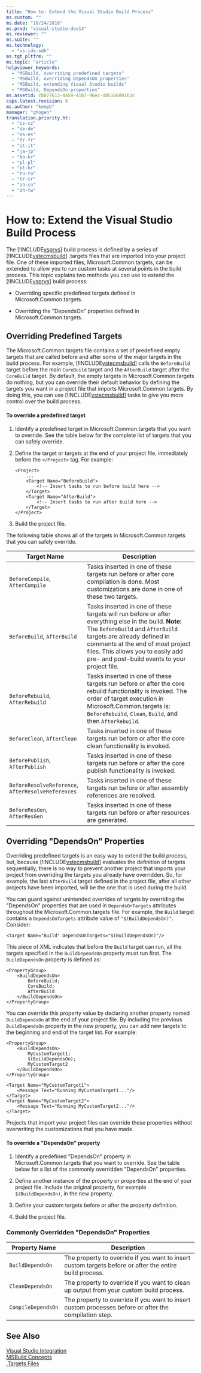 ```yaml
---
title: "How to: Extend the Visual Studio Build Process"
ms.custom: ""
ms.date: "10/24/2016"
ms.prod: "visual-studio-dev14"
ms.reviewer: ""
ms.suite: ""
ms.technology: 
  - "vs-ide-sdk"
ms.tgt_pltfrm: ""
ms.topic: "article"
helpviewer_keywords: 
  - "MSBuild, overriding predefined targets"
  - "MSBuild, overriding DependsOn properties"
  - "MSBuild, extending Visual Studio builds"
  - "MSBuild, DependsOn properties"
ms.assetid: cb077613-4a59-41b7-96ec-d8516689163c
caps.latest.revision: 8
ms.author: "kempb"
manager: "ghogen"
translation.priority.ht: 
  - "cs-cz"
  - "de-de"
  - "es-es"
  - "fr-fr"
  - "it-it"
  - "ja-jp"
  - "ko-kr"
  - "pl-pl"
  - "pt-br"
  - "ru-ru"
  - "tr-tr"
  - "zh-cn"
  - "zh-tw"
---
```

# How to: Extend the Visual Studio Build Process
The [!INCLUDE[vsprvs](../code-quality/includes/vsprvs_md.md)] build process is defined by a series of [!INCLUDE[vstecmsbuild](../extensibility-internals/includes/vstecmsbuild_md.md)] .targets files that are imported into your project file. One of these imported files, Microsoft.Common.targets, can be extended to allow you to run custom tasks at several points in the build process. This topic explains two methods you can use to extend the [!INCLUDE[vsprvs](../code-quality/includes/vsprvs_md.md)] build process:  
  
-   Overriding specific predefined targets defined in Microsoft.Common.targets.  
  
-   Overriding the "DependsOn" properties defined in Microsoft.Common.targets.  
  
## Overriding Predefined Targets  
 The Microsoft.Common.targets file contains a set of predefined empty targets that are called before and after some of the major targets in the build process. For example, [!INCLUDE[vstecmsbuild](../extensibility-internals/includes/vstecmsbuild_md.md)] calls the `BeforeBuild` target before the main `CoreBuild` target and the `AfterBuild` target after the `CoreBuild` target. By default, the empty targets in Microsoft.Common.targets do nothing, but you can override their default behavior by defining the targets you want in a project file that imports Microsoft.Common.targets. By doing this, you can use [!INCLUDE[vstecmsbuild](../extensibility-internals/includes/vstecmsbuild_md.md)] tasks to give you more control over the build process.  
  
#### To override a predefined target  
  
1.  Identify a predefined target in Microsoft.Common.targets that you want to override. See the table below for the complete list of targets that you can safely override.  
  
2.  Define the target or targets at the end of your project file, immediately before the `</Project>` tag. For example:  
  
    ```  
    <Project>  
        ...  
        <Target Name="BeforeBuild">  
            <!-- Insert tasks to run before build here -->  
        </Target>  
        <Target Name="AfterBuild">  
            <!-- Insert tasks to run after build here -->  
        </Target>  
    </Project>  
    ```  
  
3.  Build the project file.  
  
 The following table shows all of the targets in Microsoft.Common.targets that you can safely override.  
  
|Target Name|Description|  
|-----------------|-----------------|  
|`BeforeCompile`, `AfterCompile`|Tasks inserted in one of these targets run before or after core compilation is done. Most customizations are done in one of these two targets.|  
|`BeforeBuild`, `AfterBuild`|Tasks inserted in one of these targets will run before or after everything else in the build. **Note:**  The `BeforeBuild` and `AfterBuild` targets are already defined in comments at the end of most project files. This allows you to easily add pre- and post-build events to your project file.|  
|`BeforeRebuild`, `AfterRebuild`|Tasks inserted in one of these targets run before or after the core rebuild functionality is invoked. The order of target execution in Microsoft.Common.targets is: `BeforeRebuild`, `Clean`, `Build`, and then `AfterRebuild`.|  
|`BeforeClean`, `AfterClean`|Tasks inserted in one of these targets run before or after the core clean functionality is invoked.|  
|`BeforePublish`, `AfterPublish`|Tasks inserted in one of these targets run before or after the core publish functionality is invoked.|  
|`BeforeResolveReference`, `AfterResolveReferences`|Tasks inserted in one of these targets run before or after assembly references are resolved.|  
|`BeforeResGen`, `AfterResGen`|Tasks inserted in one of these targets run before or after resources are generated.|  
  
## Overriding "DependsOn" Properties  
 Overriding predefined targets is an easy way to extend the build process, but, because [!INCLUDE[vstecmsbuild](../extensibility-internals/includes/vstecmsbuild_md.md)] evaluates the definition of targets sequentially, there is no way to prevent another project that imports your project from overriding the targets you already have overridden. So, for example, the last `AfterBuild` target defined in the project file, after all other projects have been imported, will be the one that is used during the build.  
  
 You can guard against unintended overrides of targets by overriding the "DependsOn" properties that are used in `DependsOnTargets` attributes throughout the Microsoft.Common.targets file. For example, the `Build` target contains a `DependsOnTargets` attribute value of `"$(BuildDependsOn)"`. Consider:  
  
```  
<Target Name="Build" DependsOnTargets="$(BuildDependsOn)"/>  
```  
  
 This piece of XML indicates that before the `Build` target can run, all the targets specified in the `BuildDependsOn` property must run first. The `BuildDependsOn` property is defined as:  
  
```  
<PropertyGroup>  
    <BuildDependsOn>  
        BeforeBuild;  
        CoreBuild;  
        AfterBuild  
    </BuildDependsOn>  
</PropertyGroup>  
```  
  
 You can override this property value by declaring another property named `BuildDependsOn` at the end of your project file. By including the previous `BuildDependsOn` property in the new property, you can add new targets to the beginning and end of the target list. For example:  
  
```  
<PropertyGroup>  
    <BuildDependsOn>  
        MyCustomTarget1;  
        $(BuildDependsOn);  
        MyCustomTarget2  
    </BuildDependsOn>  
</PropertyGroup>  
  
<Target Name="MyCustomTarget1">  
    <Message Text="Running MyCustomTarget1..."/>  
</Target>  
<Target Name="MyCustomTarget2">  
    <Message Text="Running MyCustomTarget2..."/>  
</Target>  
```  
  
 Projects that import your project files can override these properties without overwriting the customizations that you have made.  
  
#### To override a "DependsOn" property  
  
1.  Identify a predefined "DependsOn" property in Microsoft.Common.targets that you want to override. See the table below for a list of the commonly overridden "DependsOn" properties.  
  
2.  Define another instance of the property or properties at the end of your project file. Include the original property, for example `$(BuildDependsOn)`, in the new property.  
  
3.  Define your custom targets before or after the property definition.  
  
4.  Build the project file.  
  
### Commonly Overridden "DependsOn" Properties  
  
|Property Name|Description|  
|-------------------|-----------------|  
|`BuildDependsOn`|The property to override if you want to insert custom targets before or after the entire build process.|  
|`CleanDependsOn`|The property to override if you want to clean up output from your custom build process.|  
|`CompileDependsOn`|The property to override if you want to insert custom processes before or after the compilation step.|  
  
## See Also  
 [Visual Studio Integration](../msbuild/visual-studio-integration--msbuild-.md)   
 [MSBuild Concepts](../msbuild/msbuild-concepts.md)   
 [.Targets Files](../msbuild/msbuild-.targets-files.md)